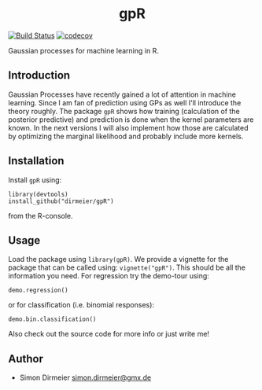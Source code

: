 <h1 align="center"> gpR </h1>

[![Build Status](https://travis-ci.org/dirmeier/gpR.svg?branch=master)](https://travis-ci.org/dirmeier/gpR)
[![codecov](https://codecov.io/gh/dirmeier/gpR/branch/master/graph/badge.svg)](https://codecov.io/gh/dirmeier/gpR)


Gaussian processes for machine learning in R.

## Introduction

Gaussian Processes have recently gained a lot of attention in machine learning. Since I am fan of prediction using GPs as well I'll introduce the theory roughly. The package <code>gpR</code> shows how training (calculation of the posterior predictive) and prediction is done when the kernel parameters are known. In the next versions I will also implement how those are calculated by optimizing the marginal likelihood and probably include more kernels.

## Installation
 
Install `gpR` using:

```{r}
library(devtools)
install_github("dirmeier/gpR") 
```

from the R-console.

## Usage

Load the package using `library(gpR)`. We provide a vignette for the package that can be called using: `vignette("gpR")`. This should be all the information you need. For regression try the demo-tour using:

```{r}
demo.regression()
```

or for classification (i.e. binomial responses):

```{r}
demo.bin.classification()
```

Also check out the source code for more info or just write me!

## Author

* Simon Dirmeier <a href="mailto:simon.dirmeier@gmx.de">simon.dirmeier@gmx.de</a>
